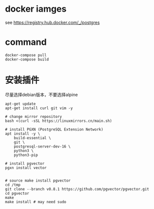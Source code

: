 # docker iamges
see https://registry.hub.docker.com/_/postgres


# command
```shell
docker-compose pull
docker-compose build 
```

# 安装插件

尽量选择debian版本，不要选择alpine

```shell
apt-get update
apt-get install curl git vim -y

# change mirror repository
bash <(curl -sSL https://linuxmirrors.cn/main.sh)

# install PGXN (PostgreSQL Extension Network)
apt install -y \
    build-essential \
    git \
    postgresql-server-dev-16 \
    python3 \
    python3-pip

# install pgvector  
pgxn install vector


# source make install pgvector
cd /tmp
git clone --branch v0.8.1 https://github.com/pgvector/pgvector.git
cd pgvector
make
make install # may need sudo
```
